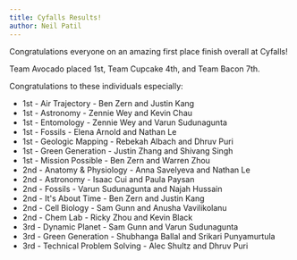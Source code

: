```yaml
---
title: Cyfalls Results!
author: Neil Patil
---
```

Congratulations everyone on an amazing first place finish overall at Cyfalls!

Team Avocado placed 1st, Team Cupcake 4th, and Team Bacon 7th.

Congratulations to these individuals especially:

* 1st - Air Trajectory - Ben Zern and Justin Kang
* 1st - Astronomy - Zennie Wey and Kevin Chau
* 1st - Entomology - Zennie Wey and Varun Sudunagunta
* 1st - Fossils - Elena Arnold and Nathan Le
* 1st - Geologic Mapping - Rebekah Albach and Dhruv Puri
* 1st - Green Generation - Justin Zhang and Shivang Singh
* 1st - Mission Possible - Ben Zern and Warren Zhou
* 2nd - Anatomy & Physiology - Anna Savelyeva and Nathan Le
* 2nd - Astronomy - Isaac Cui and Paula Paysan
* 2nd - Fossils - Varun Sudunagunta and Najah Hussain
* 2nd - It's About Time - Ben Zern and Justin Kang
* 2nd - Cell Biology - Sam Gunn and Anusha Vavilikolanu
* 2nd - Chem Lab - Ricky Zhou and Kevin Black
* 3rd - Dynamic Planet - Sam Gunn and Varun Sudunagunta
* 3rd - Green Generation - Shubhanga Ballal and Srikari Punyamurtula
* 3rd - Technical Problem Solving - Alec Shultz and Dhruv Puri
